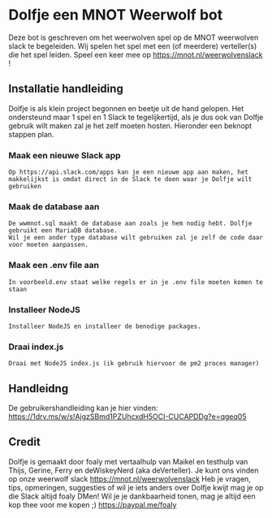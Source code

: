 # Dolfje een MNOT Weerwolf bot

Deze bot is geschreven om het weerwolven spel op de MNOT weerwolven slack te begeleiden.
Wij spelen het spel met een (of meerdere) verteller(s) die het spel leiden.
Speel een keer mee op https://mnot.nl/weerwolvenslack !

## Installatie handleiding

Dolfje is als klein project begonnen en beetje uit de hand gelopen.
Het ondersteund maar 1 spel en 1 Slack te tegelijkertijd, als je dus ook van Dolfje gebruik wilt maken zal je het zelf moeten hosten.
Hieronder een beknopt stappen plan.

### Maak een nieuwe Slack app

```
Op https://api.slack.com/apps kan je een nieuwe app aan maken, het makkelijkst is omdat direct in de Slack te doen waar je Dolfje wilt gebruiken
```

### Maak de database aan

```
De wwmnot.sql maakt de database aan zoals je hem nodig hebt. Dolfje gebruikt een MariaDB database.
Wil je een ander type database wilt gebruiken zal je zelf de code daar voor moeten aanpassen.
```

### Maak een .env file aan

```
In voorbeeld.env staat welke regels er in je .env file moeten komen te staan
```

### Installeer NodeJS

```
Installeer NodeJS en installeer de benodige packages.
```

### Draai index.js

```
Draai met NodeJS index.js (ik gebruik hiervoor de pm2 proces manager)
```

## Handleidng

De gebruikershandleiding kan je hier vinden:
https://1drv.ms/w/s!AjgzSBmd1PZUhcxdH5OCI-CUCAPDDg?e=qgeq05

## Credit

Dolfje is gemaakt door foaly met vertaalhulp van Maikel en testhulp van Thijs, Gerine, Ferry en deWiskeyNerd (aka deVerteller).
Je kunt ons vinden op onze weerwolf slack https://mnot.nl/weerwolvenslack
Heb je vragen, tips, opmeringen, suggesties of wil je iets anders over Dolfje kwijt mag je op die Slack altijd foaly DMen!
Wil je je dankbaarheid tonen, mag je altijd een kop thee voor me kopen ;) https://paypal.me/foaly
